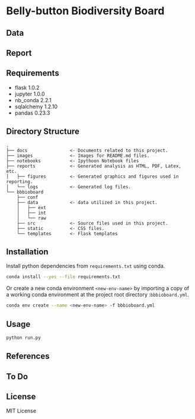 # Belly-button Biodiversity Board

## Data

## Report

## Requirements
- flask         1.0.2
- jupyter       1.0.0 
- nb_conda      2.2.1
- sqlalchemy    1.2.10
- pandas        0.23.3
 
## Directory Structure
```
.
├── docs                <- Documents related to this project.
├── images              <- Images for README.md files.
├── notebooks           <- Ipythoon Notebook files
├── reports             <- Generated analysis as HTML, PDF, Latex, etc.
│   ├── figures         <- Generated graphics and figures used in reporting.
│   └── logs            <- Generated log files.  
└── bbbioboard
    ├── conf
    ├── data            <- data utilized in this project.
    │   ├── ext
    │   ├── int
    │   └── raw
    ├── src             <- Source files used in this project.
    ├── static          <- CSS files.
    └── templates       <- Flask templates 
```
## Installation
Install python dependencies from  `requirements.txt` using conda.
```bash
conda install --yes --file requirements.txt
```

Or create a new conda environment `<new-env-name>` by importing a copy of a working conda environment at the project root directory :`bbbioboard.yml`.
```bash
conda env create --name <new-env-name> -f bbbioboard.yml
```
## Usage
```bash
python run.py

```
## References

## To Do

## License
MIT License 

